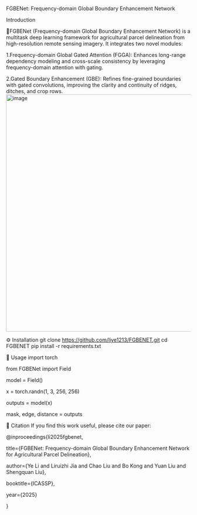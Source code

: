 FGBENet: Frequency-domain Global Boundary Enhancement Network

Introduction

🌱FGBENet (Frequency-domain Global Boundary Enhancement Network) is a multitask deep learning framework for agricultural parcel delineation from high-resolution remote sensing imagery.
It integrates two novel modules:

1.Frequency-domain Global Gated Attention (FGGA): Enhances long-range dependency modeling and cross-scale consistency by leveraging frequency-domain attention with gating.

2.Gated Boundary Enhancement (GBE): Refines fine-grained boundaries with gated convolutions, improving the clarity and continuity of ridges, ditches, and crop rows.
<img width="1015" height="648" alt="image" src="https://github.com/user-attachments/assets/5c032d56-993d-42a4-8e2a-e3dc1d7c30e0" />


⚙️ Installation
git clone https://github.com/liye1213/FGBENET.git
cd FGBENET
pip install -r requirements.txt

🚀 Usage
import torch

from FGBENet import Field

model = Field()

x = torch.randn(1, 3, 256, 256)

outputs = model(x)

mask, edge, distance = outputs


📜 Citation
If you find this work useful, please cite our paper:

@inproceedings{li2025fgbenet,

  title={FGBENet: Frequency-domain Global Boundary Enhancement Network for Agricultural Parcel Delineation},
	
  author={Ye Li and Liruizhi Jia and Chao Liu and Bo Kong and Yuan Liu and Shengquan Liu},
	
  booktitle={ICASSP},
	
  year={2025}
	
}

